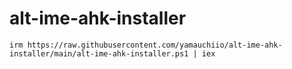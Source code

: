 # alt-ime-ahk-installer

```
irm https://raw.githubusercontent.com/yamauchiio/alt-ime-ahk-installer/main/alt-ime-ahk-installer.ps1 | iex
```
